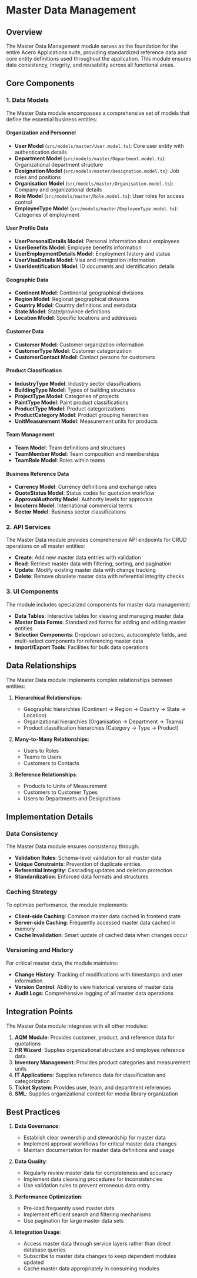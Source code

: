 # Master Data Management

## Overview

The Master Data Management module serves as the foundation for the entire Acero Applications suite, providing standardized reference data and core entity definitions used throughout the application. This module ensures data consistency, integrity, and reusability across all functional areas.

## Core Components

### 1. Data Models

The Master Data module encompasses a comprehensive set of models that define the essential business entities:

#### Organization and Personnel
- **User Model** (`src/models/master/User.model.ts`): Core user entity with authentication details
- **Department Model** (`src/models/master/Department.model.ts`): Organizational department structure
- **Designation Model** (`src/models/master/Designation.model.ts`): Job roles and positions
- **Organisation Model** (`src/models/master/Organisation.model.ts`): Company and organizational details
- **Role Model** (`src/models/master/Role.model.ts`): User roles for access control
- **EmployeeType Model** (`src/models/master/EmployeeType.model.ts`): Categories of employment

#### User Profile Data
- **UserPersonalDetails Model**: Personal information about employees
- **UserBenefits Model**: Employee benefits information
- **UserEmploymentDetails Model**: Employment history and status
- **UserVisaDetails Model**: Visa and immigration information
- **UserIdentification Model**: ID documents and identification details

#### Geographic Data
- **Continent Model**: Continental geographical divisions
- **Region Model**: Regional geographical divisions
- **Country Model**: Country definitions and metadata
- **State Model**: State/province definitions
- **Location Model**: Specific locations and addresses

#### Customer Data
- **Customer Model**: Customer organization information
- **CustomerType Model**: Customer categorization
- **CustomerContact Model**: Contact persons for customers

#### Product Classification
- **IndustryType Model**: Industry sector classifications
- **BuildingType Model**: Types of building structures
- **ProjectType Model**: Categories of projects
- **PaintType Model**: Paint product classifications
- **ProductType Model**: Product categorizations
- **ProductCategory Model**: Product grouping hierarchies
- **UnitMeasurement Model**: Measurement units for products

#### Team Management
- **Team Model**: Team definitions and structures
- **TeamMember Model**: Team composition and memberships
- **TeamRole Model**: Roles within teams

#### Business Reference Data
- **Currency Model**: Currency definitions and exchange rates
- **QuoteStatus Model**: Status codes for quotation workflow
- **ApprovalAuthority Model**: Authority levels for approvals
- **Incoterm Model**: International commercial terms
- **Sector Model**: Business sector classifications

### 2. API Services

The Master Data module provides comprehensive API endpoints for CRUD operations on all master entities:

- **Create**: Add new master data entries with validation
- **Read**: Retrieve master data with filtering, sorting, and pagination
- **Update**: Modify existing master data with change tracking
- **Delete**: Remove obsolete master data with referential integrity checks

### 3. UI Components

The module includes specialized components for master data management:

- **Data Tables**: Interactive tables for viewing and managing master data
- **Master Data Forms**: Standardized forms for adding and editing master entities
- **Selection Components**: Dropdown selectors, autocomplete fields, and multi-select components for referencing master data
- **Import/Export Tools**: Facilities for bulk data operations

## Data Relationships

The Master Data module implements complex relationships between entities:

1. **Hierarchical Relationships**:
   - Geographic hierarchies (Continent → Region → Country → State → Location)
   - Organizational hierarchies (Organisation → Department → Teams)
   - Product classification hierarchies (Category → Type → Product)

2. **Many-to-Many Relationships**:
   - Users to Roles
   - Teams to Users
   - Customers to Contacts

3. **Reference Relationships**:
   - Products to Units of Measurement
   - Customers to Customer Types
   - Users to Departments and Designations

## Implementation Details

### Data Consistency

The Master Data module ensures consistency through:

- **Validation Rules**: Schema-level validation for all master data
- **Unique Constraints**: Prevention of duplicate entries
- **Referential Integrity**: Cascading updates and deletion protection
- **Standardization**: Enforced data formats and structures

### Caching Strategy

To optimize performance, the module implements:

- **Client-side Caching**: Common master data cached in frontend state
- **Server-side Caching**: Frequently accessed master data cached in memory
- **Cache Invalidation**: Smart update of cached data when changes occur

### Versioning and History

For critical master data, the module maintains:

- **Change History**: Tracking of modifications with timestamps and user information
- **Version Control**: Ability to view historical versions of master data
- **Audit Logs**: Comprehensive logging of all master data operations

## Integration Points

The Master Data module integrates with all other modules:

1. **AQM Module**: Provides customer, product, and reference data for quotations
2. **HR Wizard**: Supplies organizational structure and employee reference data
3. **Inventory Management**: Provides product categories and measurement units
4. **IT Applications**: Supplies reference data for classification and categorization
5. **Ticket System**: Provides user, team, and department references
6. **SML**: Supplies organizational context for media library organization

## Best Practices

1. **Data Governance**:
   - Establish clear ownership and stewardship for master data
   - Implement approval workflows for critical master data changes
   - Maintain documentation for master data definitions and usage

2. **Data Quality**:
   - Regularly review master data for completeness and accuracy
   - Implement data cleansing procedures for inconsistencies
   - Use validation rules to prevent erroneous data entry

3. **Performance Optimization**:
   - Pre-load frequently used master data
   - Implement efficient search and filtering mechanisms
   - Use pagination for large master data sets

4. **Integration Usage**:
   - Access master data through service layers rather than direct database queries
   - Subscribe to master data changes to keep dependent modules updated
   - Cache master data appropriately in consuming modules
